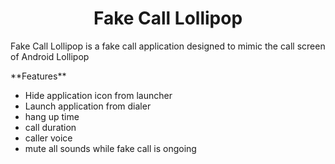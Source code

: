<center><h1>Fake Call Lollipop</h1></center>
<p>Fake Call Lollipop is a fake call application designed to mimic the call screen of Android Lollipop</p>
**Features**

  * Hide application icon from launcher
  * Launch application from dialer
  * hang up time
  * call duration
  * caller voice
  * mute all sounds while fake call is ongoing
